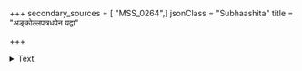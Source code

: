 +++
secondary_sources = [ "MSS_0264",]
jsonClass = "Subhaashita"
title = "अङ्कोल्लपत्रधपेन यद्वा"

+++

<details><summary>Text</summary>

अङ्कोल्लपत्रधपेन यद्वा केशसमन्वितैः।  
सक्तुभिः कटुतैलाक्तैर् याति मत्स्यविषं क्षयम्॥
</details>
